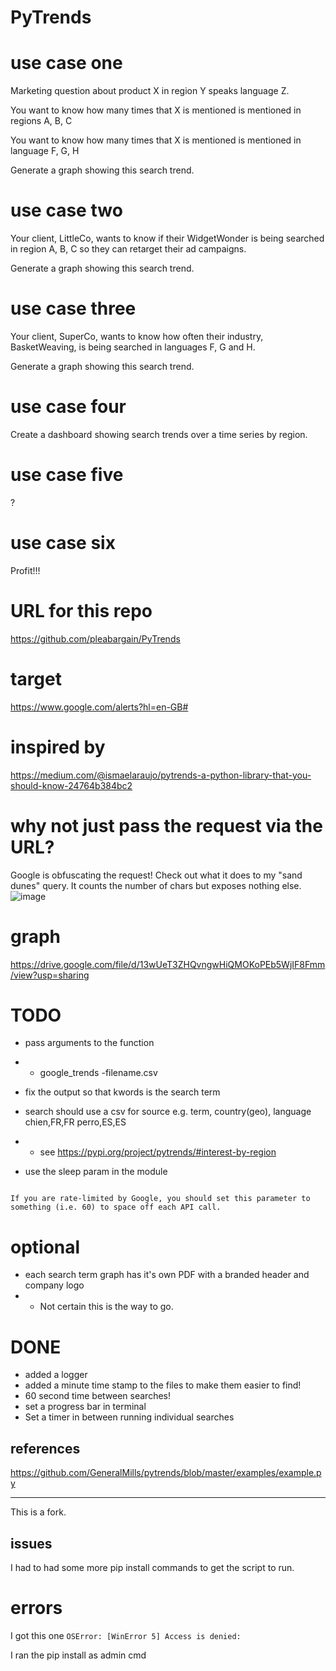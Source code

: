# PyTrends

# use case one
Marketing question about product X in region Y speaks language Z.

You want to know how many times that X is mentioned is mentioned in regions A, B, C 


You want to know how many times that X is mentioned is mentioned in language F, G, H

Generate a graph showing this search trend.

# use case two
Your client, LittleCo, wants to know if their WidgetWonder is being searched in region A, B, C so they can retarget their ad campaigns.

Generate a graph showing this search trend.

# use case three
Your client, SuperCo, wants to know how often their industry, BasketWeaving, is being searched in languages F, G and H.

Generate a graph showing this search trend.

# use case four
Create a dashboard showing search trends over a time series by region.

# use case five
?

# use case six
Profit!!!

# URL for this repo
https://github.com/pleabargain/PyTrends

# target
https://www.google.com/alerts?hl=en-GB#

# inspired by
https://medium.com/@ismaelaraujo/pytrends-a-python-library-that-you-should-know-24764b384bc2

# why not just pass the request via the URL?
Google is obfuscating the request!
Check out what it does to my "sand dunes" query. It counts the number of chars but exposes nothing else.
![image](https://user-images.githubusercontent.com/640846/201508065-2838e0f0-c5e3-4b37-b40e-7b27a21affb0.png)


# graph
https://drive.google.com/file/d/13wUeT3ZHQvngwHiQMOKoPEb5WjIF8Fmm/view?usp=sharing

# TODO
* pass arguments to the function
* * google_trends -filename.csv

* fix the output so that kwords is the search term
* search should use a csv for source e.g.
term, country(geo), language
chien,FR,FR
perro,ES,ES 
* * see https://pypi.org/project/pytrends/#interest-by-region
* use the sleep param in the module

```sleep

If you are rate-limited by Google, you should set this parameter to something (i.e. 60) to space off each API call.
```

# optional
* each search term graph has it's own PDF with a branded header and company logo
* * Not certain this is the way to go. 

# DONE
* added a logger
* added a minute time stamp to the files to make them easier to find!
* 60 second time between searches! 
* set a progress bar in terminal
* Set a timer in between running individual searches
## references
https://github.com/GeneralMills/pytrends/blob/master/examples/example.py


---

This is a fork.
## issues
I had to had some more pip install commands to get the script to run.

# errors
I got this one
`OSError: [WinError 5] Access is denied:`

I ran the pip install as admin cmd

